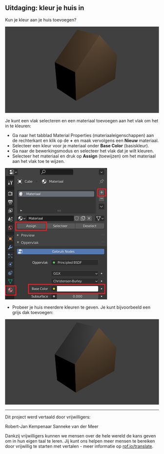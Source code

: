 ## Uitdaging: kleur je huis in

Kun je kleur aan je huis toevoegen?

![Gekleurd huis](images/blender-house-colour-render.png)

Je kunt een vlak selecteren en een materiaal toevoegen aan het vlak om het in te kleuren:

+ Ga naar het tabblad Material Properties (materiaaleigenschappen) aan de rechterkant en klik op de **+** en maak vervolgens een **Nieuw** materiaal.
+ Selecteer een kleur voor je materiaal onder **Base Color** (basiskleur).
+ Ga naar de bewerkingsmodus en selecteer het vlak dat je wilt kleuren.
+ Selecteer het materiaal en druk op **Assign** (toewijzen) om het materiaal aan het vlak toe te wijzen.

![Nieuw materiaal](images/new-material.png)

+ Probeer je huis meerdere kleuren te geven. Je kunt bijvoorbeeld een grijs dak toevoegen:

![Gekleurd huis 2](images/blender-house-2.png)


***
Dit project werd vertaald door vrijwilligers:

Robert-Jan Kempenaar
Sanneke van der Meer

Dankzij vrijwilligers kunnen we mensen over de hele wereld de kans geven om in hun eigen taal te leren. Jij kunt ons helpen meer mensen te bereiken door vrijwillig te starten met vertalen - meer informatie op [rpf.io/translate](https://rpf.io/translate).